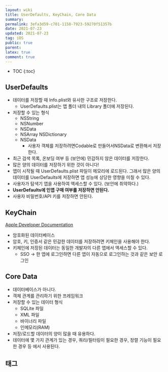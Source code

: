 ```yaml
---
layout: wiki
title: UserDefaults, KeyChain, Core Data
summary: 
permalink: 3efa3d59-c701-1158-7923-59270f51357b
date: 2021-07-23
updated: 2021-07-23
tag: iOS 
public: true
parent: 
latex: true
comment: true
---
```


* TOC
{:toc}

## UserDefaults

-   데이터를 저장할 때 Info.plist와 유사한 구조로 저장한다.
    -   UserDefaults.plist는 앱 폴더 내의 Library 폴더에 저장된다.
-   저장할 수 있는 형식
    -   NSString
    -   NSNumber
    -   NSData
    -   NSArray NSDictionary
    -   NSData
        -   사용자 객체를 저장하려면Codable로 만들어서NSData로 변환해서 저장한다.
-   최근 검색 목록, 온보딩 여부 등 (보안에) 민감하지 않은 데이터를 저장한다.
-   많은 양의 데이터를 저장하기 위한 것이 아니다!
-   앱이 시작될 때 UserDefaults.plist 파일이 메모리에 로드된다. 그래서 많은 양의 데이터를 UserDefaults에 저장하면 앱 성능에 상당한 영향을 미칠 수 있다.
-   사용자가 탐색기 앱을 사용하여 액세스할 수 있다. (보안에 취약하다.)
-   **UserDefaults에 인앱 구매 여부를 저장하면 안된다.**
-   사용자 비밀번호/API 키를 저장하면 안된다.

## KeyChain

[Apple Developer Documentation](https://developer.apple.com/documentation/security/keychain_services/keychain_items/using_the_keychain_to_manage_user_secrets)

-   암호화된 데이터베이스
-   암호, 키, 인증서 같은 민감한 데이터를 저장하려면 키체인을 사용해야 한다.
-   키체인에 저장된 데이터는 동일한 개발자의 다른 앱에서 액세스할 수 있다.
    -   SSO → 한 앱에 로그인하면 다른 앱이 자동으로 로그인하는 것과 같은 보안 로그인

## Core Data

-   데이터베이스가 아니다.
-   객체 관계를 관리하기 위한 프레임워크
-   저장할 수 있는 데이터 형식
    -   SQLite 파일
    -   XML 파일
    -   바이너리 파일
    -   인메모리(RAM)
-   저장/로드할 데이터의 양이 많을 때 유용하다.
-   데이터에 몇 가지 관계가 있는 경우, 쿼리/필터링이 필요한 경우, 정렬 기능이 필요한 경우 등 에서 사용된다.

## 태그

